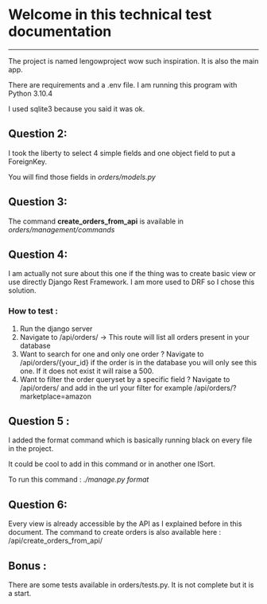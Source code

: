 # Welcome in this technical test documentation
______


The project is named lengowproject wow such inspiration. It is also the main app.

There are requirements and a .env file. I am running this program with Python 3.10.4

I used sqlite3 because you said it was ok.


Question 2: 
-
I took the liberty to select 4 simple fields and one object field to put a ForeignKey.

You will find those fields in *orders/models.py*


Question 3:
-

The command **create_orders_from_api** is available in *orders/management/commands*


Question 4:
-

I am actually not sure about this one if the thing was to create basic view or use directly
Django Rest Framework. I am more used to DRF so I chose this solution.

### How to test :

1. Run the django server
2. Navigate to /api/orders/ -> This route will list all orders present in your database
3. Want to search for one and only one order ? Navigate to /api/orders/{your_id} if the order 
is in the database you will only see this one. If it does not exist it will raise a 500.
4. Want to filter the order queryset by a specific field ? Navigate to /api/orders/ and add in the
url your filter for example /api/orders/?marketplace=amazon



Question 5 :
-

I added the format command which is basically running black on every file in the project.

It could be cool to add in this command or in another one ISort. 

To run this command : *./manage.py format*


Question 6:
-

Every view is already accessible by the API as I explained before in this document. The command
to create orders is also available here : /api/create_orders_from_api/



## Bonus :

There are some tests available in orders/tests.py. It is not complete but it is a start.
